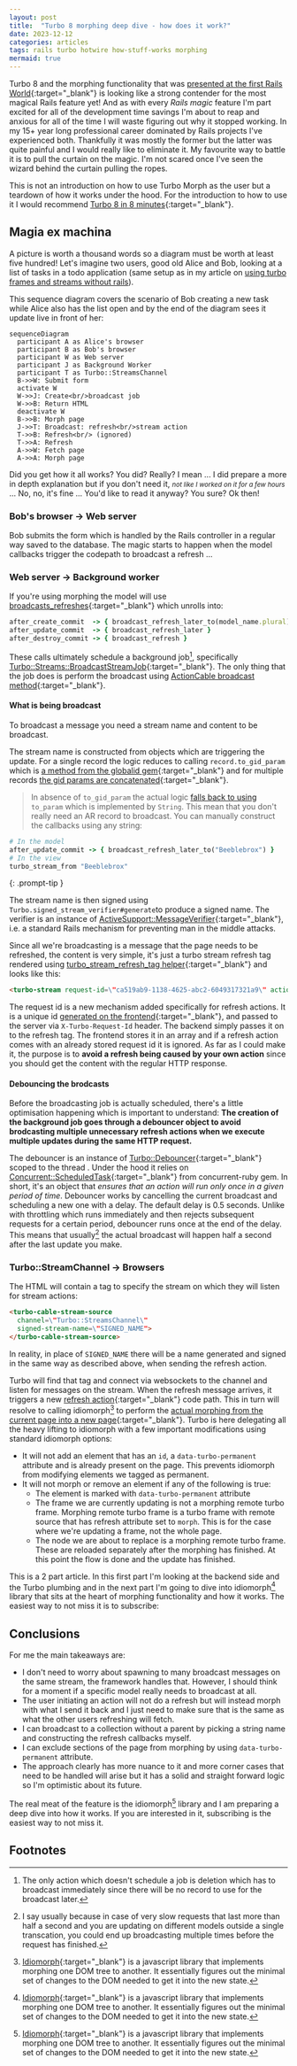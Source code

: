 ```yaml
---
layout: post
title:  "Turbo 8 morphing deep dive - how does it work?"
date: 2023-12-12
categories: articles
tags: rails turbo hotwire how-stuff-works morphing
mermaid: true
---
```


Turbo 8 and the morphing functionality that was [presented at the first Rails World](https://www.youtube.com/watch?v=m97UsXa6HFg){:target="_blank"} is looking like a strong contender for the most magical Rails feature yet! And as with every *Rails magic* feature I'm part excited for all of the development time savings I'm about to reap and anxious for all of the time I will waste figuring out why it stopped working. In my 15+ year long professional career dominated by Rails projects I've experienced both. Thankfully it was mostly the former but the latter was quite painful and I would really like to eliminate it. My favourite way to battle it is to pull the curtain on the magic. I'm not scared once I've seen the wizard behind the curtain pulling the ropes.

This is not an introduction on how to use Turbo Morph as the user but a teardown of how it works under the hood. For the introduction to how to use it I would recommend [Turbo 8 in 8 minutes](https://fly.io/ruby-dispatch/turbo-8-in-8-minutes/){:target="_blank"}.

## Magia ex machina

A picture is worth a thousand words so a diagram must be worth at least five hundred! Let's imagine two users, good old Alice and Bob, looking at a list of tasks in a todo application (same setup as in my article on [using turbo frames and streams without rails](/experiments/using-turbo-frame-streams-without-rails)).

This sequence diagram covers the scenario of Bob creating a new task while Alice also has the list open and by the end of the diagram sees it update live in front of her:
```mermaid
sequenceDiagram
  participant A as Alice's browser
  participant B as Bob's browser
  participant W as Web server
  participant J as Background Worker
  participant T as Turbo::StreamsChannel
  B->>W: Submit form
  activate W
  W->>J: Create<br/>broadcast job
  W->>B: Return HTML
  deactivate W
  B->>B: Morph page
  J->>T: Broadcast: refresh<br/>stream action
  T->>B: Refresh<br/> (ignored)
  T->>A: Refresh
  A->>W: Fetch page
  A->>A: Morph page
```
Did you get how it all works? You did? Really? I mean ... I did prepare a more in depth explanation but if you don't need it, <small>*not like I worked on it for a few hours*</small> ... No, no, it's fine ... You'd like to read it anyway? You sure? Ok then!

### Bob's browser -> Web server

Bob submits the form which is handled by the Rails controller in a regular way saved to the database. The magic starts to happen when the model callbacks trigger the codepath to broadcast a refresh ...

### Web server -> Background worker

If you're using morphing the model will use [broadcasts_refreshes](https://github.com/hotwired/turbo-rails/blob/4eb4e928e30be8cd537af8073f98b80ddea4a578/app/models/concerns/turbo/broadcastable.rb#L146-L150){:target="_blank"} which unrolls into:
```ruby
after_create_commit  -> { broadcast_refresh_later_to(model_name.plural) }
after_update_commit  -> { broadcast_refresh_later }
after_destroy_commit -> { broadcast_refresh }
```

These calls ultimately schedule a background job[^1], specifically [Turbo::Streams::BroadcastStreamJob](https://github.com/hotwired/turbo-rails/blob/main/app/jobs/turbo/streams/broadcast_job.rb){:target="_blank"}. The only thing that the job does is perform the broadcast using [ActionCable broadcast method](https://api.rubyonrails.org/v7.1.2/classes/ActionCable/Server/Broadcasting.html#method-i-broadcast){:target="_blank"}.

#### What is being broadcast

To broadcast a message you need a stream name and content to be broadcast.

The stream name is constructed from objects which are triggering the update. For a single record the logic reduces to calling `record.to_gid_param` which is [a method from the globalid gem](https://www.rubydoc.info/gems/globalid/GlobalID/Identification#to_gid_param-instance_method){:target="_blank"} and for multiple records [the gid params are concatenated](https://github.com/hotwired/turbo-rails/blob/4eb4e928e30be8cd537af8073f98b80ddea4a578/app/channels/turbo/streams/stream_name.rb#L26){:target="_blank"}.

> In absence of `to_gid_param` the actual logic [falls back to using](https://github.com/hotwired/turbo-rails/blob/main/app/channels/turbo/streams/stream_name.rb#L28) `to_param`  which is implemented by `String`. This mean that you don't really need an AR record to broadcast. You can manually construct the callbacks using any string:
``` ruby
# In the model
after_update_commit -> { broadcast_refresh_later_to("Beeblebrox") }
# In the view
turbo_stream_from "Beeblebrox"
```
{: .prompt-tip }

The stream name is then signed using `Turbo.signed_stream_verifier#generate`to produce a signed name. The verifier is an instance of [ActiveSupport::MessageVerifier](https://api.rubyonrails.org/classes/ActiveSupport/MessageVerifier.html){:target="_blank"}, i.e. a standard Rails mechanism for preventing man in the middle attacks.

Since all we're broadcasting is a message that the page needs to be refreshed, the content is very simple, it's just a turbo stream refresh tag rendered using [turbo_stream_refresh_tag helper](app/helpers/turbo/streams/action_helper.rb:38){:target="_blank"} and looks like this:
```html
<turbo-stream request-id=\"ca519ab9-1138-4625-abc2-6049317321a9\" action=\"refresh\"></turbo-stream>
```
The request id is a new mechanism added specifically for refresh actions. It is a unique id [generated on the frontend](https://github.com/hotwired/turbo/blob/ac0035982e2f8a6a72055acc954d813330afa771/src/http/fetch.js#L12){:target="_blank"}, and passed to the server via `X-Turbo-Request-Id` header. The backend simply passes it on to the refresh tag. The frontend stores it in an array and if a refresh action comes with an already stored request id it is ignored. As far as I could make it, the purpose is to **avoid a refresh being caused by your own action** since you should get the content with the regular HTTP response.

#### Debouncing the brodcasts

Before the broadcasting job is actually scheduled, there's a little optimisation happening which is important to understand: **The creation of the background job goes through a debouncer object to avoid brodcasting multiple unnecessary refresh actions when we execute multiple updates during the same HTTP request.**

The debouncer is an instance of [Turbo::Debouncer](https://github.com/hotwired/turbo-rails/blob/main/app/models/turbo/debouncer.rb){:target="_blank"} scoped to the thread . Under the hood it relies on [Concurrent::ScheduledTask](https://ruby-concurrency.github.io/concurrent-ruby/master/Concurrent/ScheduledTask.html){:target="_blank"} from concurrent-ruby gem. In short, it's an object that *ensures that an action will run only once in a given period of time*. Debouncer works by cancelling the current broadcast and scheduling a new one with a delay. The default delay is 0.5 seconds. Unlike with throttling which runs immediately and then rejects subsequent requests for a certain period, debouncer runs once at the end of the delay. This means that usually[^2] the actual broadcast will happen half a second after the last update you make.

### Turbo::StreamChannel -> Browsers

The HTML will contain a tag to specify the stream on which they will listen for stream actions:
```html
<turbo-cable-stream-source
  channel=\"Turbo::StreamsChannel\"
  signed-stream-name=\"SIGNED_NAME">
</turbo-cable-stream-source>
```
In reality, in place of `SIGNED_NAME` there will be a name generated and signed in the same way as described above, when sending the refresh action.

Turbo will find that tag and connect via websockets to the channel and listen for messages on the stream. When the refresh message arrives, it triggers a new [refresh action](https://github.com/hotwired/turbo/blob/ac0035982e2f8a6a72055acc954d813330afa771/src/core/streams/stream_actions.js#L37-L39){:target="_blank"} code path.  This in turn will  resolve to calling idiomorph[^3] to perform the [actual morphing from the current page into a new page](https://github.com/hotwired/turbo/blob/ac0035982e2f8a6a72055acc954d813330afa771/src/core/drive/morph_renderer.js#L28C1-L39){:target="_blank"}. Turbo is here delegating all the heavy lifting to idiomorph with a few important modifications using standard idiomorph options:
- It will not add an element that has an `id`, a `data-turbo-permanent` attribute and is already present on the page. This prevents idiomorph from modifying elements we tagged as permanent.
- It will not morph or remove an element if any of the following is true:
    - The element is marked with `data-turbo-permanent` attribute
    - The frame we are currently updating is not a morphing remote turbo frame. Morphing remote turbo frame is a turbo frame with remote source that has refresh attribute set to `morph`. This is for the case where we're updating a frame, not the whole page.
    - The node we are about to replace is a morphing remote turbo frame. These are reloaded separately after the morphing has finished.
At this point the flow is done and the update has finished.

This is a 2 part article. In this first part I'm looking at the backend side and the Turbo plumbing and in the next part I'm going to dive into idiomorph[^3] library that sits at the heart of morphing functionality and how it works. The easiest way to not miss it is to subscribe:
<script async data-uid="f43925b4ae" src="https://thoughtful-producer-2834.ck.page/f43925b4ae/index.js"></script>


## Conclusions

For me the main takeaways are:
- I don't need to worry about spawning to many broadcast messages on the same stream, the framework handles that. However, I should think for a moment if a specific model really needs to broadcast at all.
- The user initiating an action will not do a refresh but will instead morph with what I send it back and I just need to make sure that is the same as what the other users refreshing will fetch.
- I can broadcast to a collection without a parent by picking a string name and constructing the refresh callbacks myself.
- I can exclude sections of the page from morphing by using `data-turbo-permanent` attribute.
- The approach clearly has more nuance to it and more corner cases that need to be handled will arise but it has a solid and straight forward logic so I'm optimistic about its future.

The real meat of the feature is the idiomorph[^3] library and I am preparing a deep dive into how it works. If you are interested in it, subscribing is the easiest way to not miss it.

## Footnotes

[^1]:  The only action which doesn't schedule a job is deletion which has to broadcast immediately since there will be no record to use for the broadcast later.

[^2]: I say usually because in case of very slow requests that last more than half a second and you are updating on different models outside a single transcation, you could end up broadcasting multiple times before the request has finished.

[^3]: [Idiomorph](https://github.com/bigskysoftware/idiomorph){:target="_blank"} is a javascript library that implements morphing one DOM tree to another. It essentially figures out the minimal set of changes to the DOM needed to get it into the new state.
